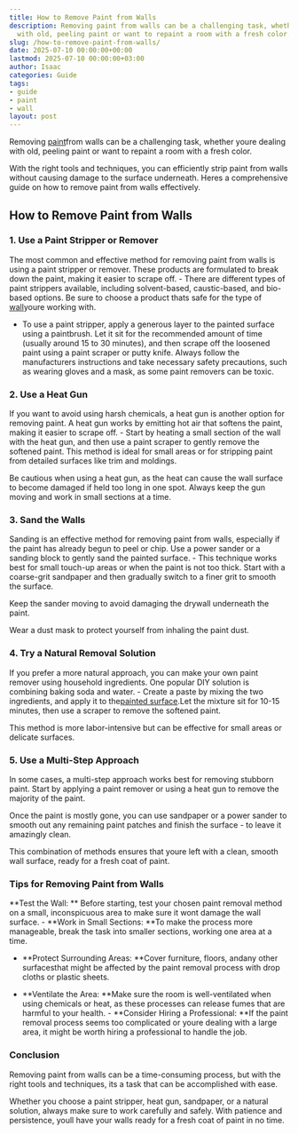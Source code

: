 ```yaml
---
title: How to Remove Paint from Walls
description: Removing paint from walls can be a challenging task, whether youre dealing
  with old, peeling paint or want to repaint a room with a fresh color. With the...
slug: /how-to-remove-paint-from-walls/
date: 2025-07-10 00:00:00+00:00
lastmod: 2025-07-10 00:00:00+03:00
author: Isaac
categories: Guide
tags:
- guide
- paint
- wall
layout: post
---
```

Removing [paint](https://pestpolicy.com/wall-paint-design-ideas-with-tape/)from walls can be a challenging task, whether youre dealing with old, peeling paint or want to repaint a room with a fresh color.

With the right tools and techniques, you can efficiently strip paint from walls without causing damage to the surface underneath. Heres a comprehensive guide on how to remove paint from walls effectively.

##  How to Remove Paint from Walls

###  1. Use a Paint Stripper or Remover

The most common and effective method for removing paint from walls is using a paint stripper or remover. These products are formulated to break down the paint, making it easier to scrape off. - There are different types of paint strippers available, including solvent-based, caustic-based, and bio-based options. Be sure to choose a product thats safe for the type of [wall](https://pestpolicy.com/best-paint-brushes-for-walls/)youre working with.

- To use a paint stripper, apply a generous layer to the painted surface using a paintbrush. Let it sit for the recommended amount of time (usually around 15 to 30 minutes), and then scrape off the loosened paint using a paint scraper or putty knife. Always follow the manufacturers instructions and take necessary safety precautions, such as wearing gloves and a mask, as some paint removers can be toxic.

###  2. Use a Heat Gun

If you want to avoid using harsh chemicals, a heat gun is another option for removing paint. A heat gun works by emitting hot air that softens the paint, making it easier to scrape off. - Start by heating a small section of the wall with the heat gun, and then use a paint scraper to gently remove the softened paint. This method is ideal for small areas or for stripping paint from detailed surfaces like trim and moldings.

Be cautious when using a heat gun, as the heat can cause the wall surface to become damaged if held too long in one spot. Always keep the gun moving and work in small sections at a time.

###  3. Sand the Walls

Sanding is an effective method for removing paint from walls, especially if the paint has already begun to peel or chip. Use a power sander or a sanding block to gently sand the painted surface. - This technique works best for small touch-up areas or when the paint is not too thick. Start with a coarse-grit sandpaper and then gradually switch to a finer grit to smooth the surface.

Keep the sander moving to avoid damaging the drywall underneath the paint.

Wear a dust mask to protect yourself from inhaling the paint dust.

###  4. Try a Natural Removal Solution

If you prefer a more natural approach, you can make your own paint remover using household ingredients. One popular DIY solution is combining baking soda and water. - Create a paste by mixing the two ingredients, and apply it to the[painted surface](https://pestpolicy.com/living-room-paint-colors-with-brown-furniture/).Let the mixture sit for 10-15 minutes, then use a scraper to remove the softened paint.

This method is more labor-intensive but can be effective for small areas or delicate surfaces.

###  5. Use a Multi-Step Approach

In some cases, a multi-step approach works best for removing stubborn paint. Start by applying a paint remover or using a heat gun to remove the majority of the paint.

Once the paint is mostly gone, you can use sandpaper or a power sander to smooth out any remaining paint patches and finish the surface - to leave it amazingly clean.

This combination of methods ensures that youre left with a clean, smooth wall surface, ready for a fresh coat of paint.

###  Tips for Removing Paint from Walls

**Test the Wall: ** Before starting, test your chosen paint removal method on a small, inconspicuous area to make sure it wont damage the wall surface. - **Work in Small Sections: **To make the process more manageable, break the task into smaller sections, working one area at a time.

- **Protect Surrounding Areas: **Cover furniture, floors, andany other surfacesthat might be affected by the paint removal process with drop cloths or plastic sheets.

- **Ventilate the Area: **Make sure the room is well-ventilated when using chemicals or heat, as these processes can release fumes that are harmful to your health. - **Consider Hiring a Professional: **If the paint removal process seems too complicated or youre dealing with a large area, it might be worth hiring a professional to handle the job.

###  Conclusion

Removing paint from walls can be a time-consuming process, but with the right tools and techniques, its a task that can be accomplished with ease.

Whether you choose a paint stripper, heat gun, sandpaper, or a natural solution, always make sure to work carefully and safely. With patience and persistence, youll have your walls ready for a fresh coat of paint in no time.